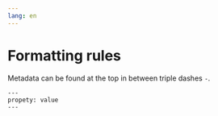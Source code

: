 ```yaml
---
lang: en
---
```

# Formatting rules
Metadata can be found at the top in between triple dashes `-`.  

```
---
propety: value
---
```

